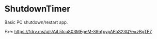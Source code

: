 # ShutdownTimer
Basic PC shutdown/restart app.                                                                                 

Exe: https://1drv.ms/u/s!AiL5tcu803MEgeM-S9nfpypAEbS23Q?e=zBgTF7
